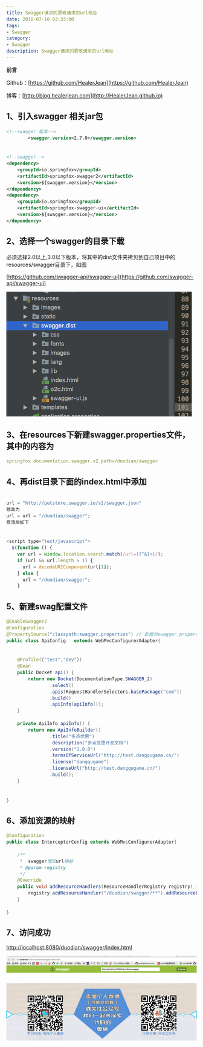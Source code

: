 ```yaml
---
title: Swagger请求的更改请求的url地址
date: 2018-07-10 03:33:00
tags: 
- Swagger
category: 
- Swagger
description: Swagger请求的更改请求的url地址
---
```

**前言**     

 Github：[https://github.com/HealerJean](https://github.com/HealerJean)         

 博客：[http://blog.healerjean.com](http://HealerJean.github.io)           



## 1、引入swagger 相关jar包


```xml
<!--swagger 版本-->
		<swagger.version>2.7.0</swagger.version>


<!--swagger-->
<dependency>
    <groupId>io.springfox</groupId>
    <artifactId>springfox-swagger2</artifactId>
    <version>${swagger.version}</version>
</dependency>
<dependency>
    <groupId>io.springfox</groupId>
    <artifactId>springfox-swagger-ui</artifactId>
    <version>${swagger.version}</version>
</dependency>


```



## 2、选择一个swagger的目录下载

必须选择2.0以上,3.0以下版本，将其中的dist文件夹拷贝到自己项目中的resources/swagger目录下，如图

[https://github.com/swagger-api/swagger-ui](https://github.com/swagger-api/swagger-ui)

![WX20180717-182152](https://raw.githubusercontent.com/HealerJean/HealerJean.github.io/master/blogImages/WX20180717-182152.png)

## 3、在resources下新建swagger.properties文件，其中的内容为


```yml
springfox.documentation.swagger.v2.path=/duodian/swagger

```

## 4、再dist目录下面的index.html中添加


```js

url = "http://petstore.swagger.io/v2/swagger.json"
修改为
url = url = "/duodian/swagger";
修改后如下


<script type="text/javascript">
  $(function () {
    var url = window.location.search.match(/url=([^&]+)/);
    if (url && url.length > 1) {
      url = decodeURIComponent(url[1]);
    } else {
      url = "/duodian/swagger";
    }

```

## 5、新建swag配置文件


```java
@EnableSwagger2
@Configuration
@PropertySource("classpath:swagger.properties") // 新增对swagger.properties 的引入
public class ApiConfig   extends WebMvcConfigurerAdapter{


    @Profile({"test","dev"})
    @Bean
    public Docket api() {
        return new Docket(DocumentationType.SWAGGER_2)
                .select()
                .apis(RequestHandlerSelectors.basePackage("com"))
                .build()
                .apiInfo(apiInfo());
    }

    private ApiInfo apiInfo() {
        return new ApiInfoBuilder()
                .title("多点优惠")
                .description("多点优惠开发文档")
                .version("1.0.0")
                .termsOfServiceUrl("http://test.dangqugame.cn/")
                .license("dangqugame")
                .licenseUrl("http://test.dangqugame.cn/")
                .build();
    }


}

```

## 6、添加资源的映射


```java
@Configuration
public class InterceptorConfig extends WebMvcConfigurerAdapter{

    /**
     *  swagger增加url映射
     * @param registry
     */
    @Override
    public void addResourceHandlers(ResourceHandlerRegistry registry) {
        registry.addResourceHandler("/duodian/swagger/**").addResourceLocations("classpath:/swagger/dist/");
    }

}
```

## 7、访问成功

[http://localhost:8080/duodian/swagger/index.html](http://localhost:8080/duodian/swagger/index.html)<br/>

![WX20180717-182604@2x](https://raw.githubusercontent.com/HealerJean/HealerJean.github.io/master/blogImages/WX20180717-182604@2x.png)



![ContactAuthor](https://raw.githubusercontent.com/HealerJean/HealerJean.github.io/master/assets/img/artical_bottom.jpg)




<!-- Gitalk 评论 start  -->

<link rel="stylesheet" href="https://unpkg.com/gitalk/dist/gitalk.css">
<script src="https://unpkg.com/gitalk@latest/dist/gitalk.min.js"></script> 
<div id="gitalk-container"></div>    
 <script type="text/javascript">
    var gitalk = new Gitalk({
		clientID: `1d164cd85549874d0e3a`,
		clientSecret: `527c3d223d1e6608953e835b547061037d140355`,
		repo: `HealerJean.github.io`,
		owner: 'HealerJean',
		admin: ['HealerJean'],
		id: 'xTxtlyrHkWOy0PDQ',
    });
    gitalk.render('gitalk-container');
</script> 

<!-- Gitalk end -->

